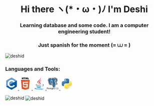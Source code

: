 <h1 align="center">Hi there ヽ(*・ω・)ﾉ I'm Deshi</h1>
<h3 align="center">Learning database and some code. I am a computer engineering student!</h3>
<h3 align="center"> Just spanish for the moment (= ⩊ = )</h3>

<p align="left"> <img src="https://komarev.com/ghpvc/?username=deshid&label=Profile%20views&color=0e75b6&style=flat" alt="deshid" /> </p>

<h3 align="left">Languages and Tools:</h3>
<p align="left"> <a href="https://www.cprogramming.com/" target="_blank" rel="noreferrer"> <img src="https://raw.githubusercontent.com/devicons/devicon/master/icons/c/c-original.svg" alt="c" width="40" height="40"/> </a> <a href="https://www.w3.org/html/" target="_blank" rel="noreferrer"> <img src="https://raw.githubusercontent.com/devicons/devicon/master/icons/html5/html5-original-wordmark.svg" alt="html5" width="40" height="40"/> </a> <a href="https://www.java.com" target="_blank" rel="noreferrer"> <img src="https://raw.githubusercontent.com/devicons/devicon/master/icons/java/java-original.svg" alt="java" width="40" height="40"/> </a> <a href="https://www.postgresql.org" target="_blank" rel="noreferrer"> <img src="https://raw.githubusercontent.com/devicons/devicon/master/icons/postgresql/postgresql-original-wordmark.svg" alt="postgresql" width="40" height="40"/> </a> <a href="https://www.python.org" target="_blank" rel="noreferrer"> <img src="https://raw.githubusercontent.com/devicons/devicon/master/icons/python/python-original.svg" alt="python" width="40" height="40"/> </a> </p>

<p><img align="left" src="https://github-readme-stats.vercel.app/api/top-langs?username=deshid&show_icons=true&locale=en&layout=compact&bg_color=24243e&title_color=ffcc4f&text_color=ff9d82" alt="deshid" /></p>

<p>&nbsp;<img align="center" src="https://github-readme-stats.vercel.app/api?username=deshid&show_icons=true&locale=en&bg_color=24243e&title_color=ff9d82&text_color=ffcc4f" alt="deshid" /></p>



<!--
**Deshid/Deshid** is a ✨ _special_ ✨ repository because its `README.md` (this file) appears on your GitHub profile.

Here are some ideas to get you started:

- 🔭 I’m currently working on ...
- 🌱 I’m currently learning data base! ( ˙꒳​˙ )
- 👯 I’m looking to collaborate on ...
- 🤔 I’m looking for help with ...
- 💬 Ask me about ...
- 📫 How to reach me: paulalabra18@gmail.com
- 😄 Pronouns: ...
- ⚡ Fun fact: ...
-->
